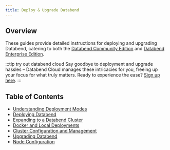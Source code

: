 ```yaml
---
title: Deploy & Upgrade Databend
---
```


## Overview

These guides provide detailed instructions for deploying and upgrading Databend, catering to both the [Databend Community Edition](../00-overview/00-editions/00-dce/index.md) and [Databend Enterprise Edition](../00-overview/00-editions/01-dee/index.md).

:::tip try out databend cloud
Say goodbye to deployment and upgrade hassles – Databend Cloud manages these intricacies for you, freeing up your focus for what truly matters. Ready to experience the ease? [Sign up here](https://www.databend.com/apply/?r=doc-card).
:::

## Table of Contents

- [Understanding Deployment Modes](00-understanding-deployment-modes.md)
- [Deploying Databend](01-deploying-databend.md)
- [Expanding to a Databend Cluster](02-expanding-to-a-databend-cluster.md)
- [Docker and Local Deployments](03-deploying-local.md)
- [Cluster Configuration and Management](11-cluster/index.md)
- [Upgrading Databend](12-upgrade/index.md)
- [Node Configuration](13-node-config/index.md)